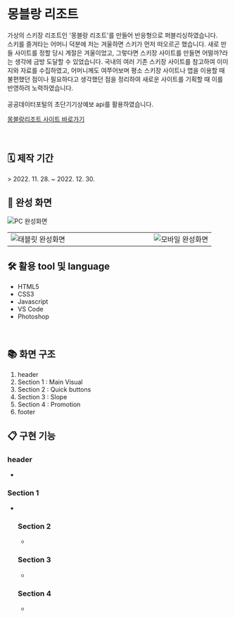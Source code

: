 <h1>몽블랑 리조트</h1>
<p>
가상의 스키장 리조트인 '몽블랑 리조트'를 만들어 반응형으로 퍼블리싱하였습니다.
<br>
스키를 즐겨타는 어머니 덕분에 저는 겨울하면 스키가 먼저 떠오르곤 했습니다. 새로 만들 사이트를 정할 당시 계절은 겨울이었고, 그렇다면 스키장 사이트를 만들면 어떨까?라는 생각에 금방 도달할 수 있었습니다. 국내의 여러 기존 스키장 사이트를 참고하여 이미지와 자료를 수집하였고, 어머니께도 여쭈어보며 평소 스키장 사이트나 앱을 이용할 때 불편했던 점이나 필요하다고 생각했던 점을 정리하여 새로운 사이트를 기획할 때 이를 반영하려 노력하였습니다.
<br>
<br>
공공데이터포털의 초단기기상예보 api를 활용하였습니다.
</p>
<a href="http://hyj01.dothome.co.kr/">몽블랑리조트 사이트 바로가기</a>
<br>
<br>
<br>
<h2>🗓️ 제작 기간</h2>
> 2022. 11. 28. ~ 2022. 12. 30.
<h2>📸 완성 화면</h2>
<img alt="PC 완성화면" src="" align="center" />
<table>
  <tr>
    <td width="70%"><img alt="태블릿 완성화면" src="" /></td>
    <td width="30%"><img alt="모바일 완성화면" src="" /></td>
  </tr>
</table>
<h2>🛠 활용 tool 및 language</h2>
<ul>
  <li>HTML5</li>
  <li>CSS3</li>
  <li>Javascript</li>
  <li>VS Code</li>
  <li>Photoshop</li>
</ul>
<br>
<h2>📚 화면 구조</h2>
<ol>
  <li>header</li>
  <li>Section 1 : Main Visual</li>
  <li>Section 2 : Quick buttons</li>
  <li>Section 3 : Slope</li>
  <li>Section 4 : Promotion</li>
  <li>footer</li>
</ol>
<h2>📋 구현 기능</h2>
<h3>header</h3>
  
  <ul>
    <li></li>
  </ul>
<h3>Section 1</h3>
  
  <ul>
    <li></li>
<h3>Section 2</h3>
  
  <ul>
    <li></li>
  </ul>
<h3>Section 3</h3>
  
  <ul>
    <li></li>
  </ul>
<h3>Section 4</h3>
  
  <ul>
    <li></li>
  </ul>

